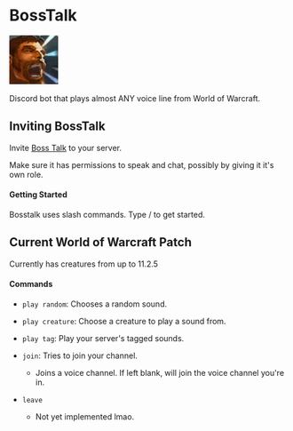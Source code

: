 # BossTalk
![yelling guy](data/shout.png "Me yell")

Discord bot that plays almost ANY voice line from World of Warcraft.

## Inviting BossTalk

Invite [Boss Talk](https://discordapp.com/api/oauth2/authorize?client_id=442843632576233472&permissions=36755776&scope=bot) to your server. 

Make sure it has permissions to speak and chat, possibly by giving it it's own role.

#### Getting Started

Bosstalk uses slash commands. Type / to get started.

## Current World of Warcraft Patch

Currently has creatures from up to 11.2.5

#### Commands

* `play random`: Chooses a random sound.
* `play creature`: Choose a creature to play a sound from.
* `play tag`: Play your server's tagged sounds.
  
* `join`: Tries to join your channel.
  * Joins a voice channel. If left blank, will join the voice channel you're in.
  
* `leave`
  * Not yet implemented lmao.